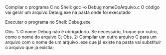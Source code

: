 Compilar o programa C no Shell:
    gcc -o Debug nomeDoArquivo.c
O código vai gerar um arquivo Debug.exe na pasta onde foi executado

Executar o programa no Shell:
    Debug.exe

Obs. 1: O nome Debug não é obrigadorio. Se necessário, troque por outro, como o nome do arquivo C;
Obs. 2: Compilar um outro arquivo C para um arquivo com o nome de um arquivo .exe que já existe na pasta vai substituir o arquivo que já existia;